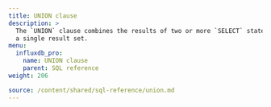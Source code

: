 ```yaml
---
title: UNION clause
description: > 
  The `UNION` clause combines the results of two or more `SELECT` statements into
  a single result set.
menu:
  influxdb_pro:
    name: UNION clause
    parent: SQL reference
weight: 206

source: /content/shared/sql-reference/union.md
---
```


<!-- 
The content of this page is at /content/shared/sql-reference/union.md
-->
